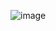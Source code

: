 ![image](https://user-images.githubusercontent.com/60442877/206950718-918e44f0-2124-46da-9f1a-07403864aa9f.png)
